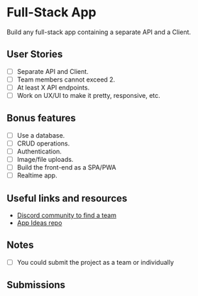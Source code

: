# Full-Stack App

Build any full-stack app containing a separate API and a Client.

## User Stories

- [ ] Separate API and Client.
- [ ] Team members cannot exceed 2.
- [ ] At least X API endpoints.
- [ ] Work on UX/UI to make it pretty, responsive, etc.

## Bonus features

- [ ] Use a database.
- [ ] CRUD operations.
- [ ] Authentication.
- [ ] Image/file uploads.
- [ ] Build the front-end as a SPA/PWA
- [ ] Realtime app.

## Useful links and resources

- [Discord community to find a team](https://discord.gg/MRwRRW)
- [App Ideas repo](https://github.com/florinpop17/app-ideas)

## Notes

- [ ] You could submit the project as a team or individually

## Submissions